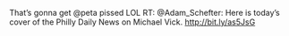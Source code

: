 <!--
id: 1167568444
link: http://kevinisom.info/post/1167568444/thats-gonna-get-peta-pissed-lol-rt
slug: thats-gonna-get-peta-pissed-lol-rt
date: Thu Sep 23 2010 03:49:08 GMT+1200 (NZST)
raw: {"blog_name":"kevinisom","id":1167568444,"post_url":"http://kevinisom.info/post/1167568444/thats-gonna-get-peta-pissed-lol-rt","slug":"thats-gonna-get-peta-pissed-lol-rt","type":"text","date":"2010-09-22 15:49:08 GMT","timestamp":1285170548,"state":"published","format":"html","reblog_key":"40JMi2Ff","tags":[],"short_url":"http://tmblr.co/Zw68Yy15bwuy","highlighted":[],"feed_item":"http://twitter.com/kev_nz/statuses/25202983995","from_feed_id":"650289","note_count":0,"title":null,"body":"<p>That&#8217;s gonna get @peta pissed LOL RT: @Adam_Schefter: Here is today&#8217;s cover of the Philly Daily News on Michael Vick. <a href=\"http://bit.ly/as5JsG\" target=\"_blank\">http://bit.ly/as5JsG</a></p>"}
publish: 2010-09-023
tags: 
title: null
-->


That’s gonna get @peta pissed LOL RT: @Adam\_Schefter: Here is today’s
cover of the Philly Daily News on Michael Vick. <http://bit.ly/as5JsG>


